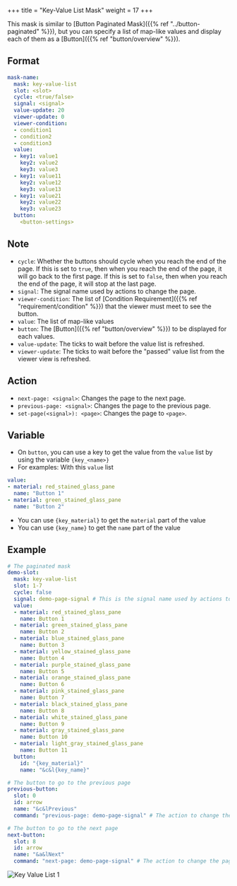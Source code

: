 +++
title = "Key-Value List Mask"
weight = 17
+++

This mask is similar to [Button Paginated Mask]({{% ref "../button-paginated" %}}), but you can specify a list of map-like values and display each of them as a [Button]({{% ref "button/overview" %}}).

## Format

```yaml
mask-name:
  mask: key-value-list
  slot: <slot>
  cycle: <true/false>
  signal: <signal>
  value-update: 20
  viewer-update: 0
  viewer-condition:
  - condition1
  - condition2
  - condition3
  value:
  - key1: value1
    key2: value2
    key3: value3
  - key1: value11
    key2: value12
    key3: value13
  - key1: value21
    key2: value22
    key3: value23
  button:
    <button-settings>
```

## Note

* `cycle`: Whether the buttons should cycle when you reach the end of the page. If this is set to `true`, then when you reach the end of the page, it will go back to the first page. If this is set to `false`, then when you reach the end of the page, it will stop at the last page.
* `signal`: The signal name used by actions to change the page.
* `viewer-condition`: The list of [Condition Requirement]({{% ref "requirement/condition" %}}) that the viewer must meet to see the button.
* `value`: The list of map-like values
* `button`: The [Button]({{% ref "button/overview" %}}) to be displayed for each values.
* `value-update`: The ticks to wait before the value list is refreshed.
* `viewer-update`: The ticks to wait before the "passed" value list from the viewer view is refreshed.

## Action

* `next-page: <signal>`: Changes the page to the next page.
* `previous-page: <signal>`: Changes the page to the previous page.
* `set-page(<signal>): <page>`: Changes the page to `<page>`.

## Variable

* On `button`, you can use a key to get the value from the `value` list by using the variable `{key_<name>}`
* For examples: With this `value` list
```yaml
value:
- material: red_stained_glass_pane
  name: "Button 1"
- material: green_stained_glass_pane
  name: "Button 2"
```
  * You can use `{key_material}` to get the `material` part of the value
  * You can use `{key_name}` to get the `name` part of the value

## Example

```yaml
# The paginated mask
demo-slot:
  mask: key-value-list
  slot: 1-7
  cycle: false
  signal: demo-page-signal # This is the signal name used by actions to change the page.
  value:
  - material: red_stained_glass_pane
    name: Button 1
  - material: green_stained_glass_pane
    name: Button 2
  - material: blue_stained_glass_pane
    name: Button 3
  - material: yellow_stained_glass_pane
    name: Button 4
  - material: purple_stained_glass_pane
    name: Button 5
  - material: orange_stained_glass_pane
    name: Button 6
  - material: pink_stained_glass_pane
    name: Button 7
  - material: black_stained_glass_pane
    name: Button 8
  - material: white_stained_glass_pane
    name: Button 9
  - material: gray_stained_glass_pane
    name: Button 10
  - material: light_gray_stained_glass_pane
    name: Button 11
  button:
    id: "{key_material}"
    name: "&c&l{key_name}"

# The button to go to the previous page
previous-button:
  slot: 0
  id: arrow
  name: "&c&lPrevious"
  command: "previous-page: demo-page-signal" # The action to change the page

# The button to go to the next page
next-button:
  slot: 8
  id: arrow
  name: "&a&lNext"
  command: "next-page: demo-page-signal" # The action to change the page
```

![Key Value List 1](key-value-list-1.gif)
